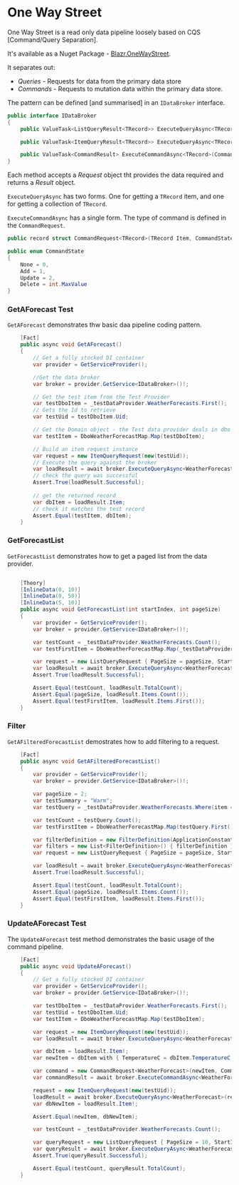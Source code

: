 # One Way Street

One Way Street is a read only data pipeline loosely based on CQS [Command/Query Separation].  

It's available as a Nuget Package - [Blazr.OneWayStreet](https://www.nuget.org/packages/Blazr.OneWayStreet).

It separates out:

- *Queries* - Requests for data from the primary data store
- *Commands* - Requests to mutation data within the primary data store.

The pattern can be defined [and summarised] in an `IDataBroker` interface.

```csharp
public interface IDataBroker
{
    public ValueTask<ListQueryResult<TRecord>> ExecuteQueryAsync<TRecord>(ListQueryRequest request) where TRecord : class;

    public ValueTask<ItemQueryResult<TRecord>> ExecuteQueryAsync<TRecord>(ItemQueryRequest request) where TRecord : class, IEntity;

    public ValueTask<CommandResult> ExecuteCommandAsync<TRecord>(CommandRequest<TRecord> request) where TRecord : class, IEntity;
}
```

Each method accepts a *Request* object tht provides the data required and returns a *Result* object.

`ExecuteQueryAsync` has two forms.  One for getting a `TRecord` item, and one for getting a collection of `TRecord`.

`ExecuteCommandAsync` has a single form.  The type of command is defined in the `CommandRequest`.  

```csharp
public record struct CommandRequest<TRecord>(TRecord Item, CommandState State, CancellationToken Cancellation = new());

public enum CommandState
{
    None = 0,
    Add = 1,
    Update = 2,
    Delete = int.MaxValue
}
```

### GetAForecast Test

`GetAForecast` demonstrates thw basic daa pipeline coding pattern.

```csharp
    [Fact]
    public async void GetAForecast()
    {
        // Get a fully stocked DI container
        var provider = GetServiceProvider();

        //Get the data broker
        var broker = provider.GetService<IDataBroker>()!;

        // Get the test item from the Test Provider
        var testDboItem = _testDataProvider.WeatherForecasts.First();
        // Gets the Id to retrieve
        var testUid = testDboItem.Uid;

        // Get the Domain object - the Test data provider deals in dbo objects
        var testItem = DboWeatherForecastMap.Map(testDboItem);

        // Build an item request instance
        var request = new ItemQueryRequest(new(testUid));
        // Execute the query against the broker
        var loadResult = await broker.ExecuteQueryAsync<WeatherForecast>(request);
        // check the query was successful
        Assert.True(loadResult.Successful);
        
        // get the returned record 
        var dbItem = loadResult.Item;
        // check it matches the test record
        Assert.Equal(testItem, dbItem);
    }
```

### GetForecastList

`GetForecastList` demonstrates how to get a paged list from the data provider.

```csharp

    [Theory]
    [InlineData(0, 10)]
    [InlineData(0, 50)]
    [InlineData(5, 10)]
    public async void GetForecastList(int startIndex, int pageSize)
    {
        var provider = GetServiceProvider();
        var broker = provider.GetService<IDataBroker>()!;

        var testCount = _testDataProvider.WeatherForecasts.Count();
        var testFirstItem = DboWeatherForecastMap.Map(_testDataProvider.WeatherForecasts.Skip(startIndex).First());

        var request = new ListQueryRequest { PageSize = pageSize, StartIndex = startIndex };
        var loadResult = await broker.ExecuteQueryAsync<WeatherForecast>(request);
        Assert.True(loadResult.Successful);

        Assert.Equal(testCount, loadResult.TotalCount);
        Assert.Equal(pageSize, loadResult.Items.Count());
        Assert.Equal(testFirstItem, loadResult.Items.First());
    }
```

### Filter

`GetAFilteredForecastList` demostrates how to add filtering to a request.
```csharp
    [Fact]
    public async void GetAFilteredForecastList()
    {
        var provider = GetServiceProvider();
        var broker = provider.GetService<IDataBroker>()!;

        var pageSize = 2;
        var testSummary = "Warm";
        var testQuery = _testDataProvider.WeatherForecasts.Where(item => testSummary.Equals(item.Summary, StringComparison.CurrentCultureIgnoreCase));

        var testCount = testQuery.Count();
        var testFirstItem = DboWeatherForecastMap.Map(testQuery.First());

        var filterDefinition = new FilterDefinition(ApplicationConstants.WeatherForecast.FilterWeatherForecastsBySummary, "Warm");
        var filters = new List<FilterDefinition>() { filterDefinition };
        var request = new ListQueryRequest { PageSize = pageSize, StartIndex = 0, Filters = filters };

        var loadResult = await broker.ExecuteQueryAsync<WeatherForecast>(request);
        Assert.True(loadResult.Successful);

        Assert.Equal(testCount, loadResult.TotalCount);
        Assert.Equal(pageSize, loadResult.Items.Count());
        Assert.Equal(testFirstItem, loadResult.Items.First());
    }
```

### UpdateAForecast Test

The `UpdateAForecast` test method demonstrates the basic usage of the command pipeline.

```csharp
    [Fact]
    public async void UpdateAForecast()
    {
        // Get a fully stocked DI container
        var provider = GetServiceProvider();
        var broker = provider.GetService<IDataBroker>()!;

        var testDboItem = _testDataProvider.WeatherForecasts.First();
        var testUid = testDboItem.Uid;
        var testItem = DboWeatherForecastMap.Map(testDboItem);

        var request = new ItemQueryRequest(new(testUid));
        var loadResult = await broker.ExecuteQueryAsync<WeatherForecast>(request);

        var dbItem = loadResult.Item!;
        var newItem = dbItem with { TemperatureC = dbItem.TemperatureC + 10 };

        var command = new CommandRequest<WeatherForecast>(newItem, CommandState.Update);
        var commandResult = await broker.ExecuteCommandAsync<WeatherForecast>(command);

        request = new ItemQueryRequest(new(testUid));
        loadResult = await broker.ExecuteQueryAsync<WeatherForecast>(request);
        var dbNewItem = loadResult.Item!;

        Assert.Equal(newItem, dbNewItem);

        var testCount = _testDataProvider.WeatherForecasts.Count();

        var queryRequest = new ListQueryRequest { PageSize = 10, StartIndex = 0 };
        var queryResult = await broker.ExecuteQueryAsync<WeatherForecast>(queryRequest);
        Assert.True(queryResult.Successful);

        Assert.Equal(testCount, queryResult.TotalCount);
    }
```
